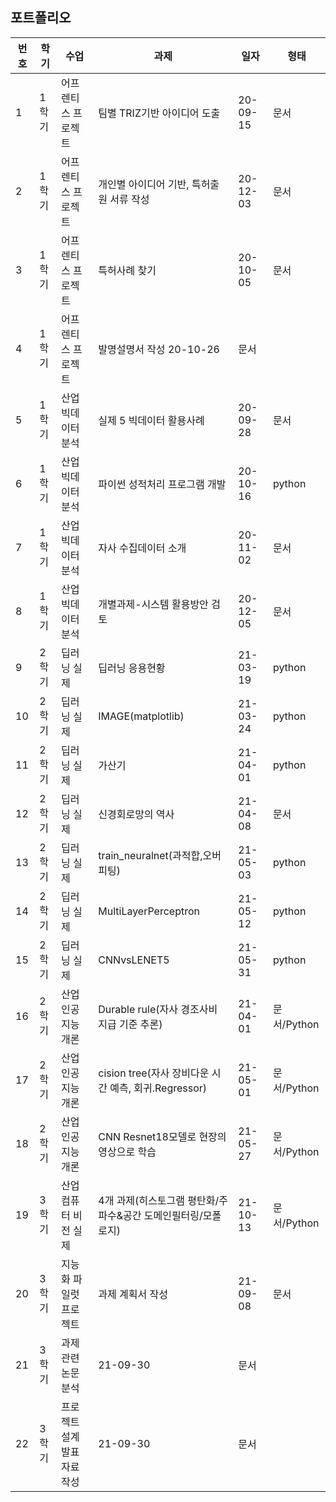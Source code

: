 
 ## 포트폴리오
   
번호 | 학기	| 수업	|	과제|	일자|	형태
-- | ------ | ------- | ------- | -------- | -------
1 | 1학기 | 어프렌티스 프로젝트	| 팀별 TRIZ기반 아이디어 도출	| 20-09-15	| 문서
2 | 1학기 | 어프렌티스 프로젝트 | 개인별 아이디어 기반, 특허출원 서류 작성|	20-12-03	|문서
3 | 1학기 | 어프렌티스 프로젝트 | 특허사례 찾기|	20-10-05	|문서
4 | 1학기 | 어프렌티스 프로젝트 | 발명설명서 작성	20-10-26	|문서
5 | 1학기 | 산업 빅데이터 분석 | 실제	5	빅데이터 활용사례|	20-09-28	|문서
6 | 1학기 | 산업 빅데이터 분석 | 파이썬 성적처리 프로그램 개발	|20-10-16	|python
7 | 1학기 | 산업 빅데이터 분석 | 자사 수집데이터 소개|	20-11-02|	문서
8 | 1학기 | 산업 빅데이터 분석 | 개별과제-시스템 활용방안 검토	| 20-12-05	| 문서
9 | 2학기 | 딥러닝 실제	|	딥러닝 응용현황	| 21-03-19	| python
10 | 2학기 | 딥러닝 실제	| IMAGE(matplotlib)	| 21-03-24	| python
11 | 2학기 | 딥러닝 실제	| 가산기	| 21-04-01	| python
12 | 2학기 | 딥러닝 실제	| 신경회로망의 역사	| 21-04-08	| 문서
13 | 2학기 | 딥러닝 실제	| train_neuralnet(과적합,오버피팅)	| 21-05-03	| python
14 | 2학기 | 딥러닝 실제	| MultiLayerPerceptron	| 21-05-12	| python
15 | 2학기 | 딥러닝 실제 |	CNNvsLENET5	| 21-05-31	| python
16 | 2학기 | 산업 인공지능 개론 | Durable rule(자사 경조사비 지급 기준 추론) | 21-04-01 | 문서/Python
17 | 2학기 | 산업 인공지능 개론 | cision tree(자사 장비다운 시간 예측, 회귀.Regressor) | 21-05-01	| 문서/Python
18 | 2학기 | 산업 인공지능 개론 | CNN Resnet18모델로 현장의 영상으로 학습 | 21-05-27 | 문서/Python
19 | 3학기 | 산업 컴퓨터 비전 실제	| 4개 과제(히스토그램 평탄화/주파수&공간 도메인필터링/모폴로지)	| 21-10-13	| 문서/Python
20 | 3학기 | 지능화 파일럿 프로젝트 | 과제 계획서 작성	| 21-09-08	| 문서
21 | 3학기 | 과제관련 논문 분석	| 21-09-30	| 문서
22 | 3학기 | 프로젝트 설계발표 자료 작성	| 21-09-30	| 문서
